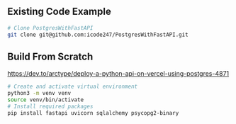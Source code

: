 ## Existing Code Example

```sh
# Clone PostgresWithFastAPI
git clone git@github.com:icode247/PostgresWithFastAPI.git
```

## Build From Scratch

https://dev.to/arctype/deploy-a-python-api-on-vercel-using-postgres-4871

```sh
# Create and activate virtual environment
python3 -m venv venv
source venv/bin/activate
# Install required packages
pip install fastapi uvicorn sqlalchemy psycopg2-binary
```
